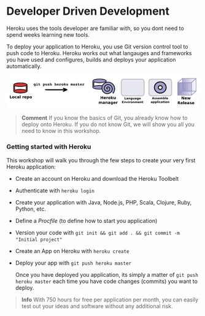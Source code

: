 # Developer Driven Development

Heroku uses the tools developer are familiar with, so you dont need to spend weeks learning new tools.

To deploy your application to Heroku, you use Git version control tool to push code to Heroku.  Heroku works out what langauges and frameworks you have used and configures, builds and deploys your application automatically.

![Heroku deployment simplified](../images/heroku-push-simple.png)

> **Comment** If you know the basics of Git, you already know how to deploy onto Heroku.  If you do not know Git, we will show you all you need to know in this workshop.

### Getting started with Heroku

This workshop will walk you through the few steps to create your very first Heroku application:

* Create an account on Heroku and download the Heroku Toolbelt
* Authenticate with `heroku login`
* Create your application with Java, Node.js, PHP, Scala, Clojure, Ruby, Python, etc.
* Define a _Procfile_ (to define how to start you application)
* Version your code with `git init && git add . && git commit -m "Initial project"`
* Create an App on Heroku with `heroku create`
* Deploy your app with `git push heroku master`

  Once you have deployed you application, its simply a matter of `git push heroku master` each time you have code changes (commits) you want to deploy.

> **Info** With 750 hours for free per application per month, you can easily test out your ideas and software without any additional risk.

